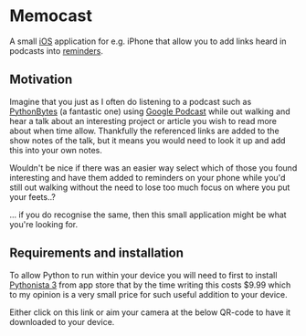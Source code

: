 # Memocast

A small [iOS](https://en.wikipedia.org/wiki/IOS) application for e.g. iPhone that allow you to add links heard in podcasts into [reminders](https://en.wikipedia.org/wiki/Reminders_(Apple)).

## Motivation

Imagine that you just as I often do listening to a podcast such as [PythonBytes](https://podcasts.google.com/feed/aHR0cHM6Ly9weXRob25ieXRlcy5mbS9lcGlzb2Rlcy9yc3M/episode/NTI2OTQ0YjEtNDhjZS00OTllLWE3YTAtZThiZWU2MzdlMTMy?sa=X&ved=0CAwQz4EHahcKEwjgm5v-qov-AhUAAAAAHQAAAAAQCg) (a fantastic one) using [Google Podcast](https://podcasts.google.com/) while out walking and hear a talk about an interesting project or article you wish to read more about when time allow.
Thankfully the referenced links are added to the show notes of the talk, but it means you would need to look it up and add this into your own notes.

Wouldn't be nice if there was an easier way select which of those you found interesting and have them added to reminders on your phone while you'd still out walking without the need to lose too much focus on where you put your feets..?

... if you do recognise the same, then this small application might be what you're looking for.

## Requirements and installation

To allow Python to run within your device you will need to first to install [Pythonista 3](https://apps.apple.com/us/app/pythonista-3/id1085978097) from app store that by the time writing this costs $9.99 which to my opinion is a very small price for such useful addition to your device.

Either click on this link or aim your camera at the below QR-code to have it downloaded to your device.









## 